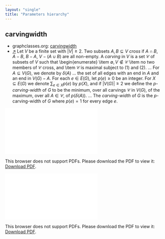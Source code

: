 ```yaml
---
layout: "single"
title: "Parameters hierarchy"
---
```

<!--this is a generated file-->

## carvingwidth
* graphclasses.org: [carvingwidth](https://www.graphclasses.org/classes/par_16.html)
* [↗](https://link.springer.com/article/10.1007/bf01215352) Let $V$ be a finite set with $|V| \ge 2$. Two subsets $A,B\subseteq V$ *cross* if $A\cap B$, $A-B$, $B-A$, $V-(A\cup B)$ are all non-empty. A *carving* in $V$ is a set $\mathscr{C}$ of subsets of $V$ such that \begin{enumerate} \item $\emptyset, V \notin \mathscr{C}$ \item no two members of $\mathscr{C}$ cross, and \item $\mathscr{C}$ is maximal subject to (1) and (2). ... For $A \subseteq V(G)$, we denote by $\delta(A)$ ... the set of all edges with an end in $A$ and an end in $V(G)-A$. For each $e \in E(G)$, let $p(e) \ge 0$ be an integer. For $X \subseteq E(G)$ we denote $\sum_{e \in X}p(e)$ by $p(X)$, and if $|V(G)| \ge 2$ we define the *$p$-carving-width* of $G$ to be the minimum, over all carvings $\mathscr{C}$ in $V(G)$, of the maximum, over all $A \in \mathscr{C}$, of $p(\delta(A))$. ... The *carving-width* of $G$ is the $p$-carving-width of $G$ where $p(e)=1$ for every edge $e$.

<object data="../local_dS6OgO.pdf" type="application/pdf" width="100%" height="480px"><embed src="../local_dS6OgO.pdf"><p>This browser does not support PDFs. Please download the PDF to view it: <a href="../local_dS6OgO.pdf">Download PDF</a>.</p></embed></object>


<object data="../dS6OgO.pdf" type="application/pdf" width="100%" height="480px"><embed src="../dS6OgO.pdf"><p>This browser does not support PDFs. Please download the PDF to view it: <a href="../dS6OgO.pdf">Download PDF</a>.</p></embed></object>

